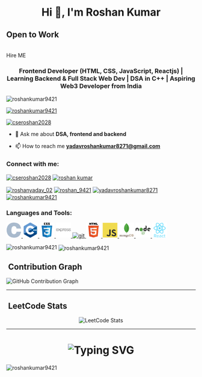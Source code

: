 <h1 align="center">Hi 👋, I'm Roshan Kumar</h1>
<h2> Open to Work </h2> <br> Hire ME
<h3 align="center">Frontend Developer (HTML, CSS, JavaScript, Reactjs) | Learning Backend & Full Stack Web Dev | DSA in C++ | Aspiring Web3 Developer from India</h3>

<p align="left"> <img src="https://komarev.com/ghpvc/?username=roshankumar9421&label=Profile%20views&color=0e75b6&style=flat" alt="roshankumar9421" /> </p>

<p align="left"> <a href="https://github.com/ryo-ma/github-profile-trophy"><img src="https://github-profile-trophy.vercel.app/?username=roshankumar9421" alt="roshankumar9421" /></a> </p>

<p align="left"> <a href="https://twitter.com/cseroshan2028" target="blank"><img src="https://img.shields.io/twitter/follow/cseroshan2028?logo=twitter&style=for-the-badge" alt="cseroshan2028" /></a> </p>

- 💬 Ask me about **DSA, frontend and backend**

- 📫 How to reach me **yadavroshankumar8271@gmail.com**

<h3 align="left">Connect with me:</h3>
<p align="left">
<a href="https://twitter.com/cseroshan2028" target="blank"><img align="center" src="https://raw.githubusercontent.com/rahuldkjain/github-profile-readme-generator/master/src/images/icons/Social/twitter.svg" alt="cseroshan2028" height="30" width="40" /></a>
<a href="https://www.linkedin.com/in/roshankumaryadav-/target="blank"><img align="center" src="https://raw.githubusercontent.com/rahuldkjain/github-profile-readme-generator/master/src/images/icons/Social/linked-in-alt.svg" alt="roshan kumar" height="30" width="40" /></a>

<a href="https://instagram.com/roshanyadav_02" target="blank"><img align="center" src="https://raw.githubusercontent.com/rahuldkjain/github-profile-readme-generator/master/src/images/icons/Social/instagram.svg" alt="roshanyadav_02" height="30" width="40" /></a>
<a href="https://www.codechef.com/users/roshan_9421" target="blank"><img align="center" src="https://cdn.jsdelivr.net/npm/simple-icons@3.1.0/icons/codechef.svg" alt="roshan_9421" height="30" width="40" /></a>
<a href="https://codeforces.com/profile/yadavroshankumar8271" target="blank"><img align="center" src="https://raw.githubusercontent.com/rahuldkjain/github-profile-readme-generator/master/src/images/icons/Social/codeforces.svg" alt="yadavroshankumar8271" height="30" width="40" /></a>
<a href="https://www.leetcode.com/roshankumar9421" target="blank"><img align="center" src="https://raw.githubusercontent.com/rahuldkjain/github-profile-readme-generator/master/src/images/icons/Social/leet-code.svg" alt="roshankumar9421" height="30" width="40" /></a>
</p>

<h3 align="left">Languages and Tools:</h3>
<p align="left"> <a href="https://www.cprogramming.com/" target="_blank" rel="noreferrer"> <img src="https://raw.githubusercontent.com/devicons/devicon/master/icons/c/c-original.svg" alt="c" width="40" height="40"/> </a> <a href="https://www.w3schools.com/cpp/" target="_blank" rel="noreferrer"> <img src="https://raw.githubusercontent.com/devicons/devicon/master/icons/cplusplus/cplusplus-original.svg" alt="cplusplus" width="40" height="40"/> </a> <a href="https://www.w3schools.com/css/" target="_blank" rel="noreferrer"> <img src="https://raw.githubusercontent.com/devicons/devicon/master/icons/css3/css3-original-wordmark.svg" alt="css3" width="40" height="40"/> </a> <a href="https://expressjs.com" target="_blank" rel="noreferrer"> <img src="https://raw.githubusercontent.com/devicons/devicon/master/icons/express/express-original-wordmark.svg" alt="express" width="40" height="40"/> </a> <a href="https://git-scm.com/" target="_blank" rel="noreferrer"> <img src="https://www.vectorlogo.zone/logos/git-scm/git-scm-icon.svg" alt="git" width="40" height="40"/> </a> <a href="https://www.w3.org/html/" target="_blank" rel="noreferrer"> <img src="https://raw.githubusercontent.com/devicons/devicon/master/icons/html5/html5-original-wordmark.svg" alt="html5" width="40" height="40"/> </a> <a href="https://developer.mozilla.org/en-US/docs/Web/JavaScript" target="_blank" rel="noreferrer"> <img src="https://raw.githubusercontent.com/devicons/devicon/master/icons/javascript/javascript-original.svg" alt="javascript" width="40" height="40"/> </a> <a href="https://www.mongodb.com/" target="_blank" rel="noreferrer"> <img src="https://raw.githubusercontent.com/devicons/devicon/master/icons/mongodb/mongodb-original-wordmark.svg" alt="mongodb" width="40" height="40"/> </a> <a href="https://nodejs.org" target="_blank" rel="noreferrer"> <img src="https://raw.githubusercontent.com/devicons/devicon/master/icons/nodejs/nodejs-original-wordmark.svg" alt="nodejs" width="40" height="40"/> </a> <a href="https://reactjs.org/" target="_blank" rel="noreferrer"> <img src="https://raw.githubusercontent.com/devicons/devicon/master/icons/react/react-original-wordmark.svg" alt="react" width="40" height="40"/> </a> </p>

<p><img align="left" src="https://github-readme-stats.vercel.app/api/top-langs?username=roshankumar9421&show_icons=true&locale=en&layout=compact" alt="roshankumar9421" /></p>

<p>&nbsp;<img align="center" src="https://github-readme-stats.vercel.app/api?username=roshankumar9421&show_icons=true&locale=en" alt="roshankumar9421" /></p>

## ​ Contribution Graph
![GitHub Contribution Graph](https://github-readme-activity-graph.vercel.app/graph?username=RoshanKumar9421&theme=react-dark&hide_border=true)

---

## ​ LeetCode Stats
<p align="center">
  <img src="https://leetcard.jacoblin.cool/Roshankumar9421?theme=dark&font=Karma&ext=heatmap" alt="LeetCode Stats" />
</p>

---

<h1 align="center"> 
  <img src="https://readme-typing-svg.herokuapp.com?font=Fira+Code&size=25&duration=3000&pause=1000&color=00C853&center=true&vCenter=true&width=500&lines=Happy+Coding!+%F0%9F%99%8C;—+ROSHAN KUMAR" alt="Typing SVG" /> 
</h1> 

<p><img align="center" src="https://github-readme-streak-stats.herokuapp.com/?user=roshankumar9421&" alt="roshankumar9421" /></p>

